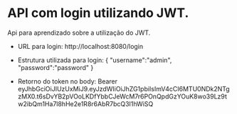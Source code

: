 # API com login utilizando JWT.

Api para aprendizado sobre a utilização do JWT.

* URL para login:
	http://localhost:8080/login

* Estrutura utilizada para login:
	{
	  "username":"admin",
	  "password":"password"
	}

* Retorno do token no body:
	Bearer eyJhbGciOiJIUzUxMiJ9.eyJzdWIiOiJhZG1pbiIsImV4cCI6MTU0NDk2NTgzMX0.t6sDvYB2pVOoLKDfYbbCJeWcM7r6POnQpdGzYOuK8wo39Lz9tw2ibQm1Ha7l8hHe2e1R8r6AbR7bcQ3I1hWiSQ
